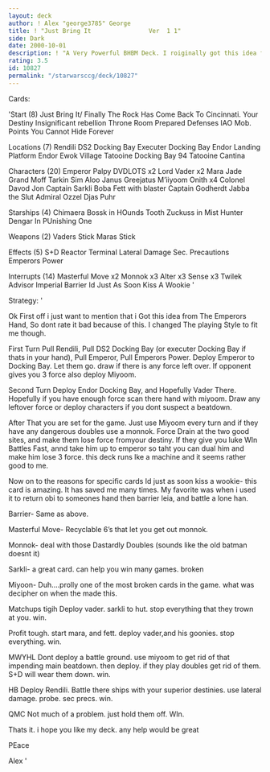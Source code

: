 ```yaml
---
layout: deck
author: ! Alex "george3785" George
title: ! "Just Bring It                Ver  1 1"
side: Dark
date: 2000-10-01
description: ! "A Very Powerful BHBM Deck. I roiginally got this idea from Alex Tennet’s The Emperor’s hand."
rating: 3.5
id: 10827
permalink: "/starwarsccg/deck/10827"
---
```

Cards: 

'Start (8)
Just Bring It/ Finally The Rock Has Come Back To Cincinnati.
Your Destiny
Insignificant rebellion
Throne Room
Prepared Defenses
IAO
Mob. Points
You Cannot Hide Forever

Locations (7)
Rendili
DS2 Docking Bay
Executer Docking Bay
Endor Landing Platform
Endor Ewok Village
Tatooine Docking Bay 94
Tatooine Cantina

Characters (20)
Emperor Palpy
DVDLOTS x2
Lord Vader x2
Mara Jade
Grand Moff Tarkin
Sim Aloo
Janus Greejatus
M’iiyoom Onith x4
Colonel Davod Jon
Captain Sarkli
Boba Fett with blaster
Captain Godherdt
Jabba the Slut
Admiral Ozzel
Djas Puhr

Starships (4)
Chimaera
Bossk in HOunds Tooth
Zuckuss in Mist Hunter
Dengar In PUnishing One

Weapons (2)
Vaders Stick
Maras Stick

Effects (5)
S+D
Reactor Terminal
Lateral Damage
Sec. Precautions
Emperors Power

Interrupts (14)
Masterful Move x2
Monnok x3
Alter x3
Sense x3
Twilek Advisor
Imperial Barrier
Id Just As Soon Kiss A Wookie '

Strategy: '

Ok First off i just want to mention that i Got this idea from The Emperors Hand, So dont rate it bad because of this. I changed The playing Style to fit me though.

First Turn
Pull Rendili, Pull DS2 Docking Bay (or executer Docking Bay if thats in your hand), Pull Emperor, Pull Emperors Power. Deploy Emperor to Docking Bay. Let them go. draw if there is any force left over. If opponent gives you 3 force also deploy Miyoom.

Second Turn
Deploy Endor Docking Bay, and Hopefully Vader There. Hopefully if you have enough force scan there hand with miyoom. Draw any leftover force or deploy characters if you dont suspect a beatdown.

After That you are set for the game. Just use Miyoom every turn and if they have any dangerous doubles use a monnok. Force Drain at the two good sites, and make them lose force fromyour destiny. If they give you luke WIn Battles Fast, annd take him up to emperor so taht you can dual him and make him lose 3 force. this deck runs lke a machine and it seems rather good to me.

Now on to the reasons for specific cards
Id just as soon kiss a wookie- this card is amazing. It has saved me many times. My favorite was when i used it to return obi to someones hand then barrier leia, and battle a lone han.

Barrier- Same as above.

Masterful Move- Recyclable 6’s that let you get out monnok.

Monnok- deal with those Dastardly Doubles (sounds like the old batman doesnt it)

Sarkli- a great card. can help you win many games. broken

Miyoon- Duh....prolly one of the most broken cards in the game. what was decipher on when the made this.

Matchups
tigih
Deploy vader. sarkli to hut. stop everything that they trown at you. win.

Profit
tough. start mara, and fett. deploy vader,and his goonies. stop everything. win.

MWYHL
Dont deploy a battle ground. use miyoom to get rid of that impending main beatdown. then deploy. if they play doubles get rid of them. S+D will wear them down. win.

HB
Deploy Rendili. Battle there ships with your superior destinies. use lateral damage. probe. sec precs. win.

QMC
Not much of a problem. just hold them off. WIn.

Thats it. i hope you like my deck. any help would be great

PEace

Alex '
